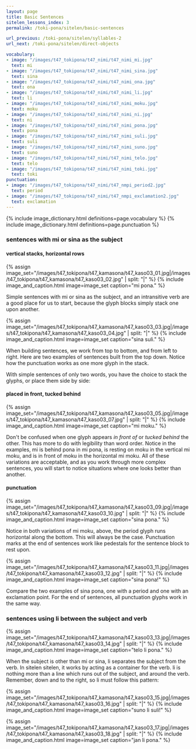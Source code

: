 ```yaml
---
layout: page
title: Basic Sentences
sitelen_lessons_index: 3
permalink: /toki-pona/sitelen/basic-sentences

url_previous: /toki-pona/sitelen/syllables-2
url_next: /toki-pona/sitelen/direct-objects

vocabulary:
- image: "/images/t47_tokipona/t47_nimi/t47_nimi_mi.jpg"
  text: mi
- image: "/images/t47_tokipona/t47_nimi/t47_nimi_sina.jpg"
  text: sina
- image: "/images/t47_tokipona/t47_nimi/t47_nimi_ona.jpg"
  text: ona
- image: "/images/t47_tokipona/t47_nimi/t47_nimi_li.jpg"
  text: li
- image: "/images/t47_tokipona/t47_nimi/t47_nimi_moku.jpg"
  text: moku
- image: "/images/t47_tokipona/t47_nimi/t47_nimi_ni.jpg"
  text: ni
- image: "/images/t47_tokipona/t47_nimi/t47_nimi_pona.jpg"
  text: pona
- image: "/images/t47_tokipona/t47_nimi/t47_nimi_suli.jpg"
  text: suli
- image: "/images/t47_tokipona/t47_nimi/t47_nimi_suno.jpg"
  text: suno
- image: "/images/t47_tokipona/t47_nimi/t47_nimi_telo.jpg"
  text: telo
- image: "/images/t47_tokipona/t47_nimi/t47_nimi_toki.jpg"
  text: toki
punctuation:
- image: "/images/t47_tokipona/t47_nimi/t47_nmpi_period2.jpg"
  text: period
- image: "/images/t47_tokipona/t47_nimi/t47_nmpi_exclamation2.jpg"
  text: exclamation
---
```


{% include image_dictionary.html definitions=page.vocabulary %}
{% include image_dictionary.html definitions=page.punctuation %}

### sentences with mi or sina as the subject

#### vertical stacks, horizontal rows

{% assign image_set="/images/t47_tokipona/t47_kamasona/t47_kaso03_01.jpg|/images/t47_tokipona/t47_kamasona/t47_kaso03_02.jpg" | split: "|" %}
{% include image_and_caption.html image=image_set caption="mi pona." %}

Simple sentences with mi or sina as the subject, and an intransitive verb are a good place for us to start, because the glyph blocks simply stack one upon another.


{% assign image_set="/images/t47_tokipona/t47_kamasona/t47_kaso03_03.jpg|/images/t47_tokipona/t47_kamasona/t47_kaso03_04.jpg" | split: "|" %}
{% include image_and_caption.html image=image_set caption="sina suli." %}

When building sentences, we work from top to bottom, and from left to right. Here are two examples of sentences built from the top down. Notice how the punctuation works as one more glyph in the stack.

With simple sentences of only two words, you have the choice to stack the glyphs, or place them side by side:

#### placed in front, tucked behind

{% assign image_set="/images/t47_tokipona/t47_kamasona/t47_kaso03_05.jpg|/images/t47_tokipona/t47_kamasona/t47_kaso03_07.jpg" | split: "|" %}
{% include image_and_caption.html image=image_set caption="mi moku." %}

Don't be confused when one glyph appears _in front of_ or _tucked behind_ the other. This has more to do with legibility than word order. Notice in the examples, mi is behind pona in mi pona, is resting on moku in the vertical mi moku, and is in front of moku in the horizontal mi moku. All of these variations are acceptable, and as you work through more complex sentences, you will start to notice situations where one looks better than another.

#### punctuation

{% assign image_set="/images/t47_tokipona/t47_kamasona/t47_kaso03_09.jpg|/images/t47_tokipona/t47_kamasona/t47_kaso03_10.jpg" | split: "|" %}
{% include image_and_caption.html image=image_set caption="sina pona." %}

Notice in both variations of mi moku, above, the period glyph runs horizontal along the bottom. This will always be the case. Punctuation marks at the end of sentences work like pedestals for the sentence block to rest upon.

{% assign image_set="/images/t47_tokipona/t47_kamasona/t47_kaso03_11.jpg|/images/t47_tokipona/t47_kamasona/t47_kaso03_12.jpg" | split: "|" %}
{% include image_and_caption.html image=image_set caption="sina pona!" %}

Compare the two examples of sina pona, one with a period and one with an exclamation point.  For the end of sentences, all punctuation glyphs work in the same way.

### sentences using li between the subject and verb

{% assign image_set="/images/t47_tokipona/t47_kamasona/t47_kaso03_13.jpg|/images/t47_tokipona/t47_kamasona/t47_kaso03_14.jpg" | split: "|" %}
{% include image_and_caption.html image=image_set caption="telo li pona." %}

When the subject is other than mi or sina, li separates the subject from the verb. In sitelen sitelen, it works by acting as a container for the verb. li is nothing more than a line which runs out of the subject, and around the verb. Remember, down and to the right, so li must follow this pattern:

{% assign image_set="/images/t47_tokipona/t47_kamasona/t47_kaso03_15.jpg|/images/t47_tokipona/t47_kamasona/t47_kaso03_16.jpg" | split: "|" %}
{% include image_and_caption.html image=image_set caption="suno li suli!" %}

{% assign image_set="/images/t47_tokipona/t47_kamasona/t47_kaso03_17.jpg|/images/t47_tokipona/t47_kamasona/t47_kaso03_18.jpg" | split: "|" %}
{% include image_and_caption.html image=image_set caption="jan li pona." %}
